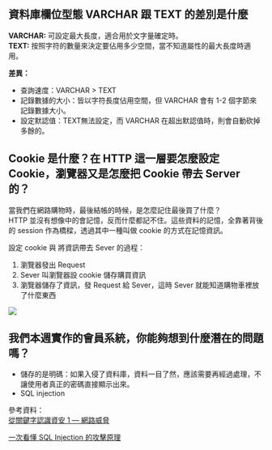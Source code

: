 ## 資料庫欄位型態 VARCHAR 跟 TEXT 的差別是什麼  
**VARCHAR:** 可設定最大長度，適合用於文字量確定時。  
**TEXT:** 按照字符的數量來決定要佔用多少空間，當不知道屬性的最大長度時適用。  

**差異：**  
* 查詢速度：VARCHAR > TEXT  
* 記錄數據的大小：皆以字符長度佔用空間，但 VARCHAR 會有 1-2 個字節來記錄數據大小。  
* 設定默認值：TEXT無法設定，而 VARCHAR 在超出默認值時，則會自動砍掉多餘的。  

## Cookie 是什麼？在 HTTP 這一層要怎麼設定 Cookie，瀏覽器又是怎麼把 Cookie 帶去 Server 的？
當我們在網路購物時，最後結帳的時候，是怎麼記住最後買了什麼？  
HTTP 並沒有想像中的會記憶，反而什麼都記不住。這些資料的記憶，全靠著背後的 session 作為橋樑，透過其中一種叫做 cookie 的方式在記憶資訊。  
  
設定 cookie 與 將資訊帶去 Sever 的過程：  
1. 瀏覽器發出 Request  
2. Sever 叫瀏覽器設 cookie 儲存購買資訊  
3. 瀏覽器儲存了資訊，發 Request 給 Sever，這時 Sever 就能知道購物車裡放了什麼東西  

![](https://i.imgur.com/re1OAcB.png)

## 我們本週實作的會員系統，你能夠想到什麼潛在的問題嗎？
* 儲存的是明碼：如果入侵了資料庫，資料一目了然，應該需要再經過處理，不讓使用者真正的密碼直接顯示出來。  
* SQL injection  

參考資料：  
[從關鍵字認識資安 1 — 網路威脅](https://medium.com/hannah-lin%E5%BE%9E%E9%97%9C%E9%8D%B5%E5%AD%97%E8%AA%8D%E8%AD%98%E8%B3%87%E5%AE%89-1-%E7%B6%B2%E8%B7%AF%E5%A8%81%E8%84%85-bf07fd7a4beb)  

[一次看懂 SQL Injection 的攻擊原理](https://medium.com/%E7%A8%8B%E5%BC%8F%E7%8C%BF%E5%90%83%E9%A6%99%E8%95%89/%E6%B7%BA%E8%AB%87%E9%A7%AD%E5%AE%A2%E6%94%BB%E6%93%8A-%E7%B6%B2%E7%AB%99%E5%AE%89%E5%85%A8-%E4%B8%80%E6%AC%A1%E7%9C%8B%E6%87%82-sql-injection-%E7%9A%84%E6%94%BB%E6%93%8A%E5%8E%9F%E7%90%86-b1994fd2392a)